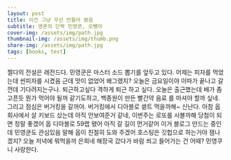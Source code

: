 ```yaml
---
layout: post
title: 이건 그냥 우선 만들어 봤음
subtitle: 영혼의 단짝 민영쿤, 오뺑이
cover-img: /assets/img/path.jpg
thumbnail-img: /assets/img/thumb.png
share-img: /assets/img/path.jpg
tags: [books, test]
---
```


젤다의 전설은 레전드다. 민영쿤은 마스터 소드 뽑기를 앞두고 있다. 어제는 피자를 먹었는데 씬피자를 시켰음
근데 맛이 없었어 왜그랬지? 오늘은 금요일이야 이따가 끝나고 갈껀데 기다려지는구나. 퇴근하고싶다 격하게 
퇴근 하고 싶다. 오늘은 출근했는데 배가 좀 고픈듯 뭔가 먹어야 될꺼 같기도하고, 백종원이 만든 빨간약 음료
를 마셔야 할까 싶네. 그리고 점심은 버거킹을 갈꺼야. 버거킹에서 디아블로 셑트 먹을까해~ 신난다. 아참 옵
회사에서 살 키보드 샀는데 아직 안보여준거 같네, 이번주는 로또를 사볼까해 당첨이 되면 정말 좋겠어
옵 디아블로 59랩 됐어 아직 갈 길이 먼거같어 이거 블로그 만드는 중인데 민영쿤도 관심있음 말해 옵이 친절히
도와 주겠어 호스팅은 깃헙으로 하는거야 잼나겠지? 오늘 저녁에 뭐먹을까 은희네 해장국 갔다가 바람 쐬고 
들어가는 건 어때? 민영쿠니 사랑한다. 